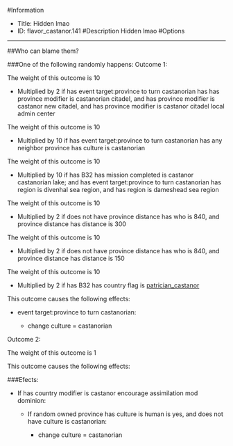 #Information
 - Title: Hidden lmao
 - ID: flavor_castanor.141
#Description
Hidden lmao
#Options

___
##Who can blame them?

###One of the following randomly happens:
Outcome 1:

The weight of this outcome is 10
 - Multiplied by 2 if has event target:province to turn castanorian has has province modifier is castanorian citadel, and has province modifier is castanor new citadel, and has province modifier is castanor citadel local admin center

The weight of this outcome is 10
 - Multiplied by 10 if has event target:province to turn castanorian has any neighbor province has culture is castanorian

The weight of this outcome is 10
 - Multiplied by 10 if has B32 has mission completed is castanor castanorian lake; and  has event target:province to turn castanorian has region is divenhal sea region, and has region is dameshead sea region

The weight of this outcome is 10
 - Multiplied by 2 if does not have province distance has who is 840, and province distance has distance is 300

The weight of this outcome is 10
 - Multiplied by 2 if does not have province distance has who is 840, and province distance has distance is 150

The weight of this outcome is 10
 - Multiplied by 2 if has B32 has country flag is [patrician_castanor](../flags/patrician_castanor.md)

This outcome causes the following effects:<ul><li>event target:province to turn castanorian:</li><ul><li>change culture = castanorian</li></ul></ul>
Outcome 2:

The weight of this outcome is 1

This outcome causes the following effects:<ul></ul>

###Efects:<ul><li>If has country modifier is castanor encourage assimilation mod dominion:</li><ul><li>If random owned province has culture is human is yes, and does not have culture is castanorian:</li><ul><li>change culture = castanorian</li></ul></ul></ul>
